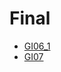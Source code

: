 # Final

<!--Index-->

- [GI06_1](./Ders%20%C4%B0%C3%A7eri%C4%9Fi/Final/GI06_1.pdf)
- [GI07](./Ders%20%C4%B0%C3%A7eri%C4%9Fi/Final/GI07.pdf)

<!--Index-->
